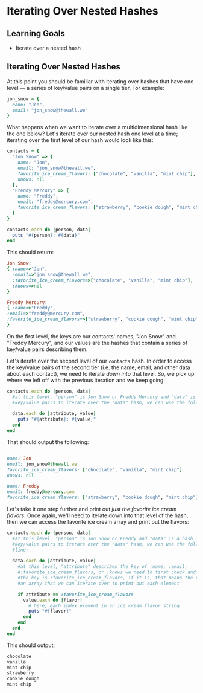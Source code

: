 # Iterating Over Nested Hashes

## Learning Goals

- Iterate over a nested hash

## Iterating Over Nested Hashes

At this point you should be familiar with iterating over hashes that have one
level &mdash; a series of key/value pairs on a single tier. For example:

```ruby
jon_snow = {
  name: "Jon",
  email: "jon_snow@thewall.we"
}
```

What happens when we want to iterate over a multidimensional hash like the one
below? Let's iterate over our nested hash one level at a time; iterating over
the first level of our hash would look like this:

```ruby
contacts = {
  "Jon Snow" => {
    name: "Jon",
    email: "jon_snow@thewall.we",
    favorite_ice_cream_flavors: ["chocolate", "vanilla", "mint chip"],
    knows: nil
  },
  "Freddy Mercury" => {
    name: "Freddy",
    email: "freddy@mercury.com",
    favorite_ice_cream_flavors: ["strawberry", "cookie dough", "mint chip"]
  }
}

contacts.each do |person, data|
  puts "#{person}: #{data}"
end
```

This should return:

```ruby
Jon Snow:
{ :name=>"Jon",
  :email=>"jon_snow@thewall.we",
  :favorite_ice_cream_flavors=>["chocolate", "vanilla", "mint chip"],
  :knows=>nil
}

Freddy Mercury:
{ :name=>"Freddy",
:email=>"freddy@mercury.com",
:favorite_ice_cream_flavors=>["strawberry", "cookie dough", "mint chip"]
}
```

On the first level, the keys are our contacts' names, "Jon Snow" and "Freddy
Mercury", and our values are the hashes that contain a series of key/value pairs
describing them.

Let's iterate over the second level of our `contacts` hash. In order to access
the key/value pairs of the second tier (i.e. the name, email, and other data
about each contact), we need to iterate *down into* that level. So, we pick up
where we left off with the previous iteration and we keep going:

```ruby
contacts.each do |person, data|
  #at this level, "person" is Jon Snow or Freddy Mercury and "data" is a hash of
  #key/value pairs to iterate over the "data" hash, we can use the following line:
  
  data.each do |attribute, value|
    puts "#{attribute}: #{value}"
  end
end
```

That should output the following:

```ruby

name: Jon
email: jon_snow@thewall.we
favorite_ice_cream_flavors: ["chocolate", "vanilla", "mint chip"]
knows: nil

name: Freddy
email: freddy@mercury.com
favorite_ice_cream_flavors: ["strawberry", "cookie dough", "mint chip"]

```

Let's take it one step further and print out *just the favorite ice cream
flavors*. Once again, we'll need to iterate down into that level of the hash,
then we can access the favorite ice cream array and print out the flavors:

```ruby
contacts.each do |person, data|
  #at this level, "person" is Jon Snow or Freddy and "data" is a hash of
  #key/value pairs to iterate over the "data" hash, we can use the following
  #line:
  
  data.each do |attribute, value|
    #at this level, "attribute" describes the key of :name, :email,
    #:favorite_ice_cream_flavors, or :knows we need to first check and see if
    #the key is :favorite_ice_cream_flavors, if it is, that means the VALUE is
    #an array that we can iterate over to print out each element

    if attribute == :favorite_ice_cream_flavors
      value.each do |flavor|
        # here, each index element in an ice cream flavor string
        puts "#{flavor}"
      end
    end
  end
end
```

This should output:

```ruby
chocolate
vanilla
mint chip
strawberry
cookie dough
mint chip
```

